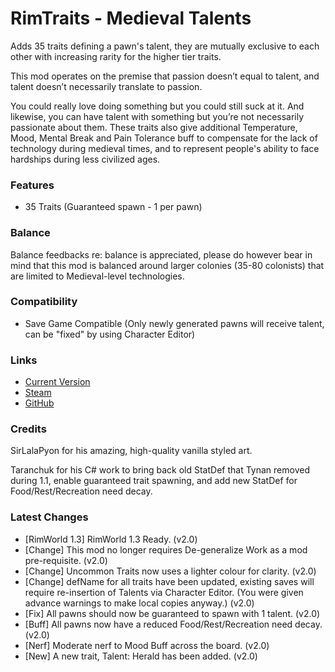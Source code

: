 # RimTraits - Medieval Talents

Adds 35 traits defining a pawn's talent, they are mutually exclusive to each other with increasing rarity for the higher tier traits.

This mod operates on the premise that passion doesn’t equal to talent, and talent doesn’t necessarily translate to passion.

You could really love doing something but you could still suck at it. And likewise, you can have talent with something but you’re not necessarily passionate about them. These traits also give additional Temperature, Mood, Mental Break and Pain Tolerance buff to compensate for the lack of technology during medieval times, and to represent people's ability to face hardships during less civilized ages.

### Features

- 35 Traits (Guaranteed spawn - 1 per pawn)

### Balance

Balance feedbacks re: balance is appreciated, please do however bear in mind that this mod is balanced around larger colonies (35-80 colonists) that are limited to Medieval-level technologies.

### Compatibility

- Save Game Compatible (Only newly generated pawns will receive talent, can be "fixed" by using Character Editor)

### Links

- [Current Version](https://github.com/Sierra0001/RimTraits---Medieval-Talents/releases/tag/v2.0)
- [Steam](https://steamcommunity.com/sharedfiles/filedetails/?id=1916352291)
- [GitHub](https://github.com/Sierra0001/RimTraits---Medieval-Talents)

### Credits


SirLalaPyon for his amazing, high-quality vanilla styled art.

Taranchuk for his C# work to bring back old StatDef that Tynan removed during 1.1, enable guaranteed trait spawning, and add new StatDef for Food/Rest/Recreation need decay.

### Latest Changes

- [RimWorld 1.3] RimWorld 1.3 Ready. (v2.0)
- [Change] This mod no longer requires De-generalize Work as a mod pre-requisite. (v2.0)
- [Change] Uncommon Traits now uses a lighter colour for clarity. (v2.0)
- [Change] defName for all traits have been updated, existing saves will require re-insertion of Talents via Character Editor. (You were given advance warnings to make local copies anyway.) (v2.0)
- [Fix] All pawns should now be guaranteed to spawn with 1 talent. (v2.0)
- [Buff] All pawns now have a reduced Food/Rest/Recreation need decay. (v2.0)
- [Nerf] Moderate nerf to Mood Buff across the board. (v2.0)
- [New] A new trait, Talent: Herald has been added. (v2.0)
